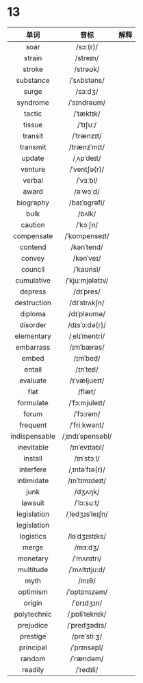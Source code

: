 # 13

|     单词      |       音标       | 解释 |
| :-----------: | :--------------: | :--: |
|     soar      |     /sɔː(r)/     |      |
|    strain     |     /streɪn/     |      |
|    stroke     |     /strəʊk/     |      |
|   substance   |   /ˈsʌbstəns/    |      |
|     surge     |     /sɜːdʒ/      |      |
|   syndrome    |   /ˈsɪndrəʊm/    |      |
|    tactic     |    /ˈtæktɪk/     |      |
|    tissue     |     /ˈtɪʃuː/     |      |
|    transit    |    /ˈtrænzɪt/    |      |
|   transmit    |   /trænzˈmɪt/    |      |
|    update     |    /ˌʌpˈdeɪt/    |      |
|    venture    |   /ˈventʃə(r)/   |      |
|    verbal     |     /ˈvɜːbl/     |      |
|     award     |     /əˈwɔːd/     |      |
|   biography   |   /baɪˈɒɡrəfi/   |      |
|     bulk      |      /bʌlk/      |      |
|    caution    |     /ˈkɔːʃn/     |      |
|  compensate   |  /ˈkɒmpenseɪt/   |      |
|    contend    |    /kənˈtend/    |      |
|    convey     |    /kənˈveɪ/     |      |
|    council    |    /ˈkaʊnsl/     |      |
|  cumulative   | /ˈkjuːmjələtɪv/  |      |
|    depress    |    /dɪˈpres/     |      |
|  destruction  |   /dɪˈstrʌkʃn/   |      |
|    diploma    |   /dɪˈpləʊmə/    |      |
|   disorder    |  /dɪsˈɔːdə(r)/   |      |
|  elementary   |  /ˌelɪˈmentri/   |      |
|   embarrass   |    /ɪmˈbærəs/    |      |
|     embed     |     /ɪmˈbed/     |      |
|    entail     |    /ɪnˈteɪl/     |      |
|   evaluate    |   /ɪˈvæljueɪt/   |      |
|     flat      |      /flæt/      |      |
|   formulate   |  /ˈfɔːmjuleɪt/   |      |
|     forum     |    /ˈfɔːrəm/     |      |
|   frequent    |   /ˈfriːkwənt/   |      |
| indispensable | /ˌɪndɪˈspensəbl/ |      |
|  inevitable   |   /ɪnˈevɪtəbl/   |      |
|    install    |    /ɪnˈstɔːl/    |      |
|   interfere   |  /ˌɪntəˈfɪə(r)/  |      |
|  intimidate   |  /ɪnˈtɪmɪdeɪt/   |      |
|     junk      |     /dʒʌŋk/      |      |
|    lawsuit    |    /ˈlɔːsuːt/    |      |
|  legislation  | /ˌledʒɪsˈleɪʃn/  |      |
|  legislation  |                  |      |
|   logistics   |  /ləˈdʒɪstɪks/   |      |
|     merge     |     /mɜːdʒ/      |      |
|   monetary    |    /ˈmʌnɪtri/    |      |
|   multitude   |  /ˈmʌltɪtjuːd/   |      |
|     myth      |      /mɪθ/       |      |
|   optimism    |   /ˈɒptɪmɪzəm/   |      |
|    origin     |    /ˈɒrɪdʒɪn/    |      |
|  polytechnic  |  /ˌpɒliˈteknɪk/  |      |
|   prejudice   |   /ˈpredʒədɪs/   |      |
|   prestige    |   /preˈstiːʒ/    |      |
|   principal   |   /ˈprɪnsəpl/    |      |
|    random     |    /ˈrændəm/     |      |
|    readily    |    /ˈredɪli/     |      |